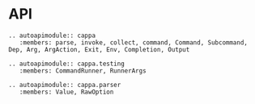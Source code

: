 # API

```{eval-rst}
.. autoapimodule:: cappa
   :members: parse, invoke, collect, command, Command, Subcommand, Dep, Arg, ArgAction, Exit, Env, Completion, Output
```

```{eval-rst}
.. autoapimodule:: cappa.testing
   :members: CommandRunner, RunnerArgs
```

```{eval-rst}
.. autoapimodule:: cappa.parser
   :members: Value, RawOption
```
